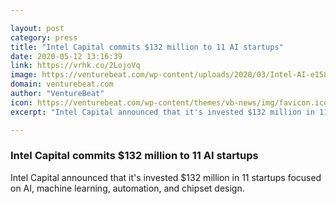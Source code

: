 ```yaml
---

layout: post
category: press
title: "Intel Capital commits $132 million to 11 AI startups"
date: 2020-05-12 13:16:39
link: https://vrhk.co/2LojoVq
image: https://venturebeat.com/wp-content/uploads/2020/03/Intel-AI-e1588950898320.jpg?w=1200&strip=all
domain: venturebeat.com
author: "VentureBeat"
icon: https://venturebeat.com/wp-content/themes/vb-news/img/favicon.ico
excerpt: "Intel Capital announced that it's invested $132 million in 11 startups focused on AI, machine learning, automation, and chipset design."

---
```


### Intel Capital commits $132 million to 11 AI startups

Intel Capital announced that it's invested $132 million in 11 startups focused on AI, machine learning, automation, and chipset design.
